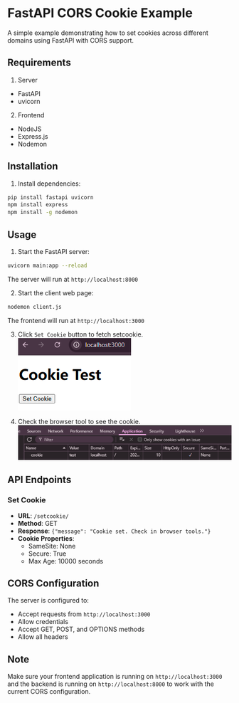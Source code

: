 # FastAPI CORS Cookie Example

A simple example demonstrating how to set cookies across different domains using FastAPI with CORS support.



## Requirements

1. Server
- FastAPI
- uvicorn
2. Frontend
- NodeJS 
- Express.js
- Nodemon

## Installation

1. Install dependencies:
```bash
pip install fastapi uvicorn
npm install express
npm install -g nodemon
```

## Usage

1. Start the FastAPI server:
```bash
uvicorn main:app --reload
```
The server will run at `http://localhost:8000`

2. Start the client web page:
```bash
nodemon client.js
```
The frontend will run at `http://localhost:3000`  

3. Click `Set Cookie` button to fetch setcookie.
![Frontend Page](page.png)

4. Check the browser tool to see the cookie.
![Frontend Page](tools.png)
## API Endpoints

### Set Cookie
- **URL**: `/setcookie/`
- **Method**: GET
- **Response**: `{"message": "Cookie set. Check in browser tools."} `
- **Cookie Properties**:
  - SameSite: None
  - Secure: True
  - Max Age: 10000 seconds

## CORS Configuration

The server is configured to:
- Accept requests from `http://localhost:3000`
- Allow credentials
- Accept GET, POST, and OPTIONS methods
- Allow all headers

## Note

Make sure your frontend application is running on `http://localhost:3000` and the backend is running on `http://localhost:8000` to work with the current CORS configuration.